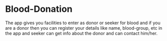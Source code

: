 # Blood-Donation
The app gives you facilities to enter as donor or seeker for blood and if you are a donor then you can register your details like name, blood-group, etc in the app and seeker can get info about the donor and can contact him/her.
